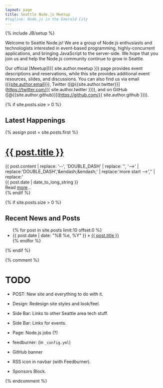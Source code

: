 ```yaml
---
layout: page
title: Seattle Node.js Meetup
#tagline: Node.js in the Emerald City
---
```

{% include JB/setup %}

Welcome to Seattle Node.js! We are a group of Node.js enthusiasts and
technologists interested in event-based programming, highly-concurrent
applications, and bringing JavaScript to the server-side. We hope that you join
us and help the Node.js community continue to grow in Seattle.

Our official [Meetup]({{ site.author.meetup }}) page provides event
descriptions and reservations, while this site provides additional event
resources, slides, and discussions. You can also find us via
email ([{{site.author.email}}](mailto:{{site.author.email}})),
Twitter ([@{{site.author.twitter}}](https://twitter.com/{{ site.author.twitter }})),
and on
GitHub ([@{{site.author.github}}](https://github.com/{{ site.author.github }})).

{% if site.posts.size > 0 %}
## Latest Happenings

{% assign post = site.posts.first %}
<div class="page-posts inner">
  <div class="post">
    <h1 class="post-title">
      <a href="{{ post.url }}">{{ post.title }}</a>
    </h1>
    <div class="excerpt">
      {{ post.content | replace: '--', 'DOUBLE_DASH' | replace: '<!DOUBLE_DASH', '<!--'  | replace: 'DOUBLE_DASH>', '-->' | replace:'DOUBLE_DASH','&endash;&endash;' | replace:'more start -->','' | replace:'<!-- more end','' }}
      <!-- -->
    </div>
    <div class="clearfix">
      <div class="date pull-left">
        {{ post.date | date_to_long_string }}
      </div>
      <div class="more pull-right">
        Read <a href="{{ post.url }}">more</a>...
      </div>
    </div>
  </div>
</div>
{% endif %}

{% if site.posts.size > 0 %}
## Recent News and Posts

<ul>
{% for post in site.posts limit:10 offset:0 %}
  <li><span>{{ post.date | date: "%B %e, %Y" }}</span> &raquo; <a href="{{ BASE_PATH }}{{ post.url }}">{{ post.title }}</a></li>
{% endfor %}
</ul>
{% endif %}

{% comment %}
# TODO

* POST: New site and everything to do with it.
* Design: Redesign site styles and look/feel.
* Side Bar: Links to other Seattle area tech stuff.
* Side Bar: Links for events.
* Page: Node.js jobs (?)

* feedburner: (in `_config.yml`)
* GitHub banner
* RSS icon in navbar (with Feedburner).
* Sponsors Block.

{% endcomment %}

